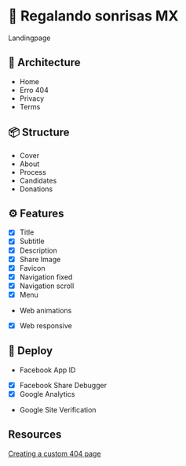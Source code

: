 # 🦷 Regalando sonrisas MX
Landingpage

## 📁 Architecture
- Home
- Erro 404
- Privacy
- Terms

## 📦 Structure
- Cover
- About
- Process
- Candidates
- Donations

## ⚙️ Features
- [x] Title
- [x] Subtitle
- [x] Description
- [x] Share Image
- [x] Favicon
- [x] Navigation fixed
- [x] Navigation scroll
- [x] Menu
- Web animations
- [x] Web responsive

## 🚀 Deploy
- Facebook App ID
- [x] Facebook Share Debugger
- [x] Google Analytics
- Google Site Verification

## Resources
[Creating a custom 404 page](https://docs.github.com/en/pages/getting-started-with-github-pages/creating-a-custom-404-page-for-your-github-pages-site)